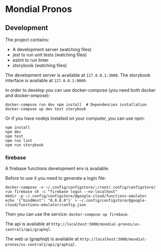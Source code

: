 # Mondial Pronos

## Development

The project contains:

*   A development server (watching files)
*   jest to run unit tests (watching files)
*   eslint to run linter
*   storybook (watching files)

The development server is available at `127.0.0.1:3000`.
The storybook interface is available at `127.0.0.1:9009`.

In order to develop you can use docker-compose (you need both docker and docker-ompose):

```
docker-compose run dev npm install  # Dependencies installation
docker-compose up dev test storybook
```

Or if you have nodejs installed on your computer, you can use npm:

```
npm install
npm dev
npm test
npm run lint
npm run storybook
```

### firebase

A firebase functions development env is available.

Before to use it you need to generate a login file:

```
docker-compose -v ~/.config/configstore/:/root/.config/configstore/ run firebase sh -c "firebase login --no-localhost"
mkdir -p ~/.config/configstore/@google-cloud/functions-emulator
echo '{"bindHost": "0.0.0.0"}' > ~/.config/configstore/@google-cloud/functions-emulator/config.json
```

Then you can use the service: `docker-compose up firebase`.

The api is available at `http://localhost:5000/mondial-pronos/us-central1/api/graphql`.

The web ui (graphiql) is available at `http://localhost:5000/mondial-pronos/us-central1/api/graphiql`.
